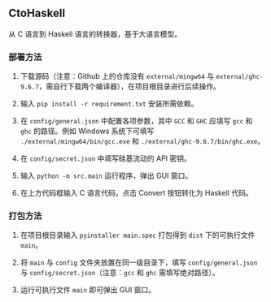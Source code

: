 ## CtoHaskell

从 C 语言到 Haskell 语言的转换器，基于大语言模型。

### 部署方法

  1. 下载源码（注意：Github 上的仓库没有 `external/mingw64` 与 `external/ghc-9.6.7`，需自行下载两个编译器），在项目根目录进行后续操作。

  2. 输入 `pip install -r requirement.txt` 安装所需依赖。

  3. 在 `config/general.json` 中配置各项参数，其中 `GCC` 和 `GHC` 应填写 `gcc` 和 `ghc` 的路径。例如 Windows 系统下可填写 `./external/mingw64/bin/gcc.exe` 和 `./external/ghc-9.6.7/bin/ghc.exe`。

  4. 在 `config/secret.json` 中填写硅基流动的 API 密钥。

  5. 输入 `python -m src.main` 运行程序，弹出 GUI 窗口。

  6. 在上方代码框输入 C 语言代码，点击 Convert 按钮转化为 Haskell 代码。

### 打包方法

  1. 在项目根目录输入 `pyinstaller main.spec` 打包得到 `dist` 下的可执行文件 `main`。

  2. 将 `main` 与 `config` 文件夹放置在同一级目录下，填写 `config/general.json` 与 `config/secret.json`（注意：`gcc` 和 `ghc` 需填写绝对路径）。

  3. 运行可执行文件 `main` 即可弹出 GUI 窗口。